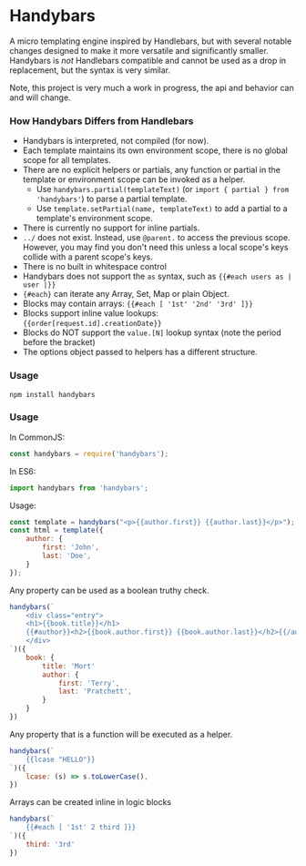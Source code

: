 Handybars
===

A micro templating engine inspired by Handlebars, but with several notable changes designed to make it more versatile and significantly smaller. Handybars is _not_ Handlebars compatible and cannot be used as a drop in replacement, but the syntax is very similar.

Note, this project is very much a work in progress, the api and behavior can and will change.

### How Handybars Differs from Handlebars

- Handybars is interpreted, not compiled (for now).
- Each template maintains its own environment scope, there is no global scope for all templates.
- There are no explicit helpers or partials, any function or partial in the template or environment scope can be invoked as a helper.
  - Use `handybars.partial(templateText)` (or `import { partial } from 'handybars'`) to parse a partial template.
  - Use `template.setPartial(name, templateText)` to add a partial to a template's environment scope.
- There is currently no support for inline partials.
- `../` does not exist. Instead, use `@parent.` to access the previous scope. However, you may find you don't need this unless a local scope's keys collide with a parent scope's keys.
- There is no built in whitespace control
- Handybars does not support the `as` syntax, such as `{{#each users as | user |}}`
- `{#each}` can iterate any Array, Set, Map or plain Object.
- Blocks may contain arrays: `{{#each [ '1st' '2nd' '3rd' ]}}`
- Blocks support inline value lookups: `{{order[request.id].creationDate}}`
- Blocks do NOT support the `value.[N]` lookup syntax (note the period before the bracket)
- The options object passed to helpers has a different structure.

### Usage

```
npm install handybars
```

### Usage

In CommonJS:

```js
const handybars = require('handybars');
```

In ES6:

```js
import handybars from 'handybars';
```

Usage:

```js
const template = handybars("<p>{{author.first}} {{author.last}}</p>");
const html = template({
	author: {
		first: 'John',
		last: 'Doe',
	}
});
```

Any property can be used as a boolean truthy check.

```js
handybars(`
	<div class="entry">
	<h1>{{book.title}}</h1>
	{{#author}}<h2>{{book.author.first}} {{book.author.last}}</h2>{{/author}}
	</div>
`)({
	book: {
		title: 'Mort'
		author: {
			first: 'Terry',
			last: 'Pratchett',
		}
	}
})
```

Any property that is a function will be executed as a helper.

```js
handybars(`
	{{lcase "HELLO"}}
`)({
	lcase: (s) => s.toLowerCase(),
})
```

Arrays can be created inline in logic blocks

```js
handybars(`
	{{#each [ '1st' 2 third ]}}
`)({
	third: '3rd'
})
```